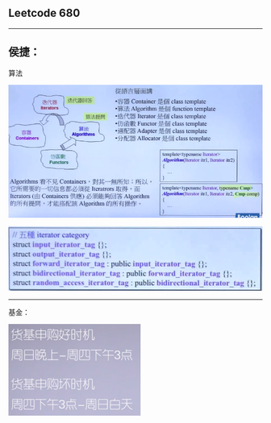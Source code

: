 ## Leetcode 680

---

## 侯捷：

算法

![image-20200519104940969](img/image-20200519104940969.png)

![image-20200519105755213](img/image-20200519105755213.png)

---

基金：

![image-20200519134635065](img/image-20200519134635065.png)
